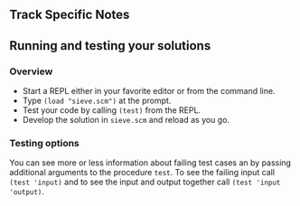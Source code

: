 ## Track Specific Notes

## Running and testing your solutions

### Overview


* Start a REPL either in your favorite editor or from
the command line\.
* Type `(load "sieve.scm")` at the prompt\.
* Test your code by calling `(test)` from the REPL\.
* Develop the solution in `sieve.scm` and reload as you go\.

### Testing options

You can see more or less information about
failing test cases an by passing additional arguments to the
procedure `test`\.
To see the failing input call `(test 'input)` and to see the input and output together call `(test 'input 'output)`\.
